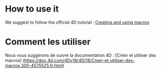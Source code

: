 # How to use it
We suggest to follow the official 4D tutorial : [Creating and using macros](https://doc.4d.com/4Dv18/4D/18/Creating-and-using-macros.300-4575525.en.html)

# Comment les utiliser
Nous vous suggérons de suivre la documentation 4D : [Créer et utiliser des macros] (https://doc.4d.com/4Dv18/4D/18/Creer-et-utiliser-des-macros.300-4575525.fr.html)
